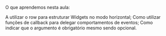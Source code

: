 O que aprendemos nesta aula:

A utilizar o row para estruturar Widgets no modo horizontal;
Como utilizar funções de callback para delegar comportamentos de eventos;
Como indicar que o argumento é obrigatório mesmo sendo opcional.